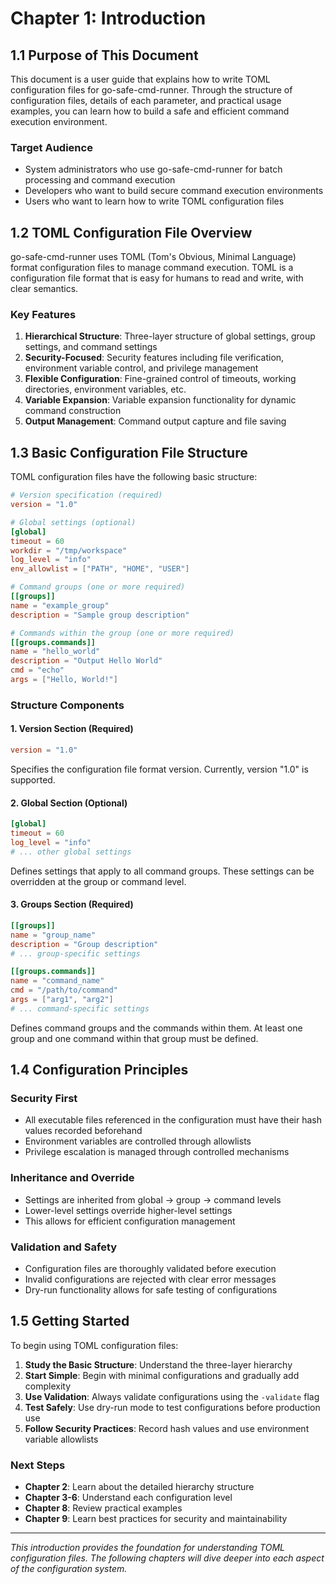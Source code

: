 # Chapter 1: Introduction

## 1.1 Purpose of This Document

This document is a user guide that explains how to write TOML configuration files for go-safe-cmd-runner. Through the structure of configuration files, details of each parameter, and practical usage examples, you can learn how to build a safe and efficient command execution environment.

### Target Audience

- System administrators who use go-safe-cmd-runner for batch processing and command execution
- Developers who want to build secure command execution environments
- Users who want to learn how to write TOML configuration files

## 1.2 TOML Configuration File Overview

go-safe-cmd-runner uses TOML (Tom's Obvious, Minimal Language) format configuration files to manage command execution. TOML is a configuration file format that is easy for humans to read and write, with clear semantics.

### Key Features

1. **Hierarchical Structure**: Three-layer structure of global settings, group settings, and command settings
2. **Security-Focused**: Security features including file verification, environment variable control, and privilege management
3. **Flexible Configuration**: Fine-grained control of timeouts, working directories, environment variables, etc.
4. **Variable Expansion**: Variable expansion functionality for dynamic command construction
5. **Output Management**: Command output capture and file saving

## 1.3 Basic Configuration File Structure

TOML configuration files have the following basic structure:

```toml
# Version specification (required)
version = "1.0"

# Global settings (optional)
[global]
timeout = 60
workdir = "/tmp/workspace"
log_level = "info"
env_allowlist = ["PATH", "HOME", "USER"]

# Command groups (one or more required)
[[groups]]
name = "example_group"
description = "Sample group description"

# Commands within the group (one or more required)
[[groups.commands]]
name = "hello_world"
description = "Output Hello World"
cmd = "echo"
args = ["Hello, World!"]
```

### Structure Components

#### 1. Version Section (Required)
```toml
version = "1.0"
```
Specifies the configuration file format version. Currently, version "1.0" is supported.

#### 2. Global Section (Optional)
```toml
[global]
timeout = 60
log_level = "info"
# ... other global settings
```
Defines settings that apply to all command groups. These settings can be overridden at the group or command level.

#### 3. Groups Section (Required)
```toml
[[groups]]
name = "group_name"
description = "Group description"
# ... group-specific settings

[[groups.commands]]
name = "command_name"
cmd = "/path/to/command"
args = ["arg1", "arg2"]
# ... command-specific settings
```
Defines command groups and the commands within them. At least one group and one command within that group must be defined.

## 1.4 Configuration Principles

### Security First
- All executable files referenced in the configuration must have their hash values recorded beforehand
- Environment variables are controlled through allowlists
- Privilege escalation is managed through controlled mechanisms

### Inheritance and Override
- Settings are inherited from global → group → command levels
- Lower-level settings override higher-level settings
- This allows for efficient configuration management

### Validation and Safety
- Configuration files are thoroughly validated before execution
- Invalid configurations are rejected with clear error messages
- Dry-run functionality allows for safe testing of configurations

## 1.5 Getting Started

To begin using TOML configuration files:

1. **Study the Basic Structure**: Understand the three-layer hierarchy
2. **Start Simple**: Begin with minimal configurations and gradually add complexity
3. **Use Validation**: Always validate configurations using the `-validate` flag
4. **Test Safely**: Use dry-run mode to test configurations before production use
5. **Follow Security Practices**: Record hash values and use environment variable allowlists

### Next Steps

- **Chapter 2**: Learn about the detailed hierarchy structure
- **Chapter 3-6**: Understand each configuration level
- **Chapter 8**: Review practical examples
- **Chapter 9**: Learn best practices for security and maintainability

---

*This introduction provides the foundation for understanding TOML configuration files. The following chapters will dive deeper into each aspect of the configuration system.*
